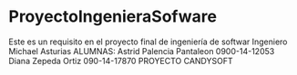 # ProyectoIngenieraSofware
Este es un requisito en el proyecto final de ingeniería de softwar
Ingeniero Michael Asturias
ALUMNAS:
Astrid Palencia Pantaleon 0900-14-12053
Diana Zepeda Ortiz 090-14-17870
PROYECTO CANDYSOFT
